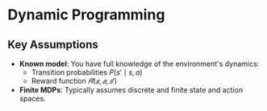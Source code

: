 # Dynamic Programming

## Key Assumptions

- **Known model**: You have full knowledge of the environment's dynamics:
  - Transition probabilities $P(s' \mid s,a)$
  - Reward function $𝑅(𝑠,𝑎,𝑠')$
- **Finite MDPs**: Typically assumes discrete and finite state and action spaces.